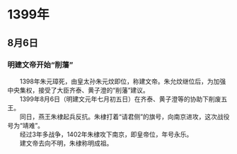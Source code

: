 # 1399年
## 8月6日
### 明建文帝开始“削藩”
　　1398年朱元璋死，由皇太孙朱元炆即位，称建文帝。朱允炆继位后，为加强中央集权，接受了大臣齐泰、黄子澄的“削藩”建议。<br>　　1399年8月6日（明建文元年七月初五日）在齐泰、黄子澄等的协助下削废五王。<br>　　同日，燕王朱棣起兵反抗。朱棣打着“请君侧”的旗号，向南京进攻，这次战役号为“靖难”。<br>　　经过3年多战争，1402年朱棣攻下南京，即皇帝位，年号永乐。<br>　　建文帝去向不明，朱棣称明成祖。
<comment/>